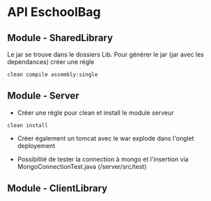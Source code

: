 # API EschoolBag

## Module - SharedLibrary

Le jar se trouve dans le dossiers Lib. Pour génèrer le jar (jar avec les dependances) créer une régle 

```maven
clean compile assembly:single
```

## Module - Server

- Créer une régle pour clean et install le module serveur

```maven
clean install
```

- Créer également un tomcat avec le war explode dans l'onglet deployement

- Possibilité  de tester la connection à mongo et l'insertion via MongoConnectionTest.java (/server/src/test)

## Module - ClientLibrary

